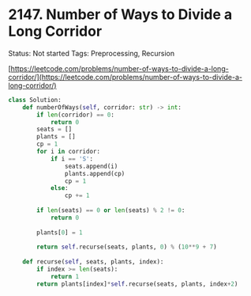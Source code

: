 # 2147. Number of Ways to Divide a Long Corridor

Status: Not started
Tags: Preprocessing, Recursion

[https://leetcode.com/problems/number-of-ways-to-divide-a-long-corridor/](https://leetcode.com/problems/number-of-ways-to-divide-a-long-corridor/)

```python
class Solution:
    def numberOfWays(self, corridor: str) -> int:
        if len(corridor) == 0:
            return 0
        seats = []
        plants = []
        cp = 1
        for i in corridor:
            if i == 'S':
                seats.append(i)
                plants.append(cp)
                cp = 1
            else:
                cp += 1
        
        if len(seats) == 0 or len(seats) % 2 != 0:
            return 0
        
        plants[0] = 1
        
        return self.recurse(seats, plants, 0) % (10**9 + 7)
    
    def recurse(self, seats, plants, index):
        if index >= len(seats):
            return 1
        return plants[index]*self.recurse(seats, plants, index+2)
```
